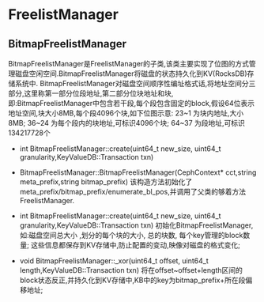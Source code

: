 # FreelistManager

## BitmapFreelistManager

BitmapFreelistManager是FreelistManager的子类,该类主要实现了位图的方式管理磁盘空闲空间.BitmapFreelistManager将磁盘的状态持久化到KV(RocksDB)存储系统中.
BitmapFreelistManager对磁盘空间顺序性编址格式话,将地址空间分三部分,这里称第一部分位段地址,第二部分位块地址和块,即:BitmapFreelistManager中包含若干段,每个段包含固定的block,假设64位表示地址空间,块大小8MB,每个段4096个块,如下位图示意:
 23~1 为块内地址,大小8MB;
 36~24 为每个段内的块地址,可标识4096个块;
 64~37 为段地址,可标识134217728个

* int BitmapFreelistManager::create(uint64_t new_size, uint64_t granularity,KeyValueDB::Transaction txn)

* BitmapFreelistManager::BitmapFreelistManager(CephContext* cct,string meta_prefix,string bitmap_prefix)
该构造方法初始化了meta_prefix/bitmap_prefix/enumerate_bl_pos,并调用了父类的够着方法FreelistManager.

* int BitmapFreelistManager::create(uint64_t new_size, uint64_t granularity,KeyValueDB::Transaction txn)
初始化BitmapFreelistManager,如:磁盘空间总大小 ,划分的每个块的大小, 总的块数, 每个key管理的block数量; 这些信息都保存到KV存储中,防止配置的变动,映像对磁盘的格式变化;

* void BitmapFreelistManager::_xor(uint64_t offset, uint64_t length,KeyValueDB::Transaction txn)
将在offset~offset+length区间的block状态反正,并持久化到KV存储中,KB中的key为bitmap_prefix+所在段偏移地址;
